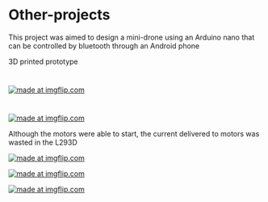 # Other-projects

This project was aimed to design a mini-drone using an Arduino nano that can be controlled by bluetooth through an Android phone

3D printed prototype
#
#
<a href="https://imgflip.com/gif/2rkliy"><img src="https://i.imgflip.com/2rkliy.gif" title="made at imgflip.com"/></a>
#
#

<a href="https://imgflip.com/gif/2rkllt"><img src="https://i.imgflip.com/2rkllt.gif" title="made at imgflip.com"/></a>


Although the motors were able to start, the current delivered to motors was wasted in the L293D

<a href="https://imgflip.com/gif/2rklof"><img src="https://i.imgflip.com/2rklof.gif" title="made at imgflip.com"/></a>



<a href="https://imgflip.com/gif/2rklrl"><img src="https://i.imgflip.com/2rklrl.gif" title="made at imgflip.com"/></a>



<a href="https://imgflip.com/gif/2rkltx"><img src="https://i.imgflip.com/2rkltx.gif" title="made at imgflip.com"/></a>
